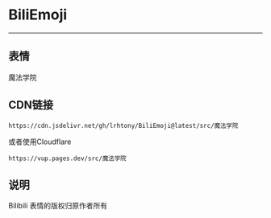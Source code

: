 # BiliEmoji
---
## 表情
魔法学院
## CDN链接
```
https://cdn.jsdelivr.net/gh/lrhtony/BiliEmoji@latest/src/魔法学院
```
或者使用Cloudflare
```
https://vup.pages.dev/src/魔法学院
```
## 说明
Bilibili 表情的版权归原作者所有
